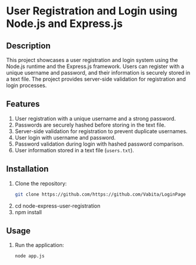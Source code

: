 # User Registration and Login using Node.js and Express.js

## Description
This project showcases a user registration and login system using the Node.js runtime and the Express.js framework. Users can register with a unique username and password, and their information is securely stored in a text file. The project provides server-side validation for registration and login processes.


## Features
1. User registration with a unique username and a strong password.
2. Passwords are securely hashed before storing in the text file.
3. Server-side validation for registration to prevent duplicate usernames.
4. User login with username and password.
5. Password validation during login with hashed password comparison.
6. User information stored in a text file (`users.txt`).

## Installation
1. Clone the repository:
   ```sh
   git clone https://github.com/https://github.com/Vabita/LoginPage
2. cd node-express-user-registration
3. npm install
## Usage
1. Run the application:
   
   ```sh
   node app.js

